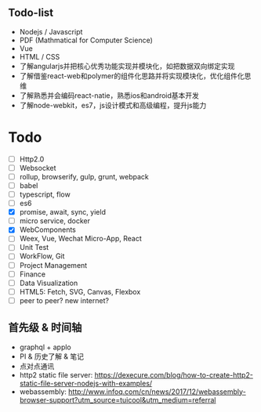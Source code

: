 ## Todo-list
* Nodejs / Javascript
* PDF (Mathmatical for Computer Science)
* Vue
* HTML / CSS
* 了解angularjs并把核心优秀功能实现并模块化，如把数据双向绑定实现
* 了解借鉴react-web和polymer的组件化思路并将实现模块化，优化组件化思维
* 了解熟悉并会编码react-natie，熟悉ios和android基本开发
* 了解node-webkit，es7，js设计模式和高级编程，提升js能力


# Todo
- [ ] Http2.0
- [ ] Websocket
- [ ] rollup, browserify, gulp, grunt, webpack
- [ ] babel
- [ ] typescript, flow
- [ ] es6
- [x] promise, await, sync, yield
- [ ] micro service, docker
- [x] WebComponents
- [ ] Weex, Vue, Wechat Micro-App, React
- [ ] Unit Test
- [ ] WorkFlow, Git
- [ ] Project Management
- [ ] Finance
- [ ] Data Visualization
- [ ] HTML5: Fetch, SVG, Canvas, Flexbox
- [ ] peer to peer? new internet?

## 首先级 & 时间轴
* graphql + applo
* PI & 历史了解 & 笔记
* 点对点通讯
* http2 static file server: https://dexecure.com/blog/how-to-create-http2-static-file-server-nodejs-with-examples/
* webassembly: http://www.infoq.com/cn/news/2017/12/webassembly-browser-support?utm_source=tuicool&utm_medium=referral
